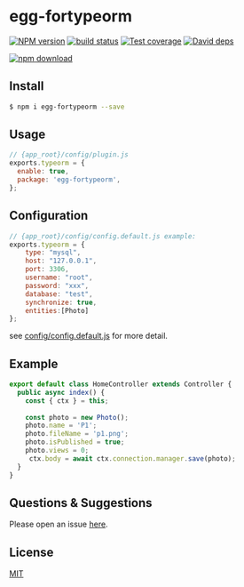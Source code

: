 # egg-fortypeorm

[![NPM version][npm-image]][npm-url]
[![build status][travis-image]][travis-url]
[![Test coverage][codecov-image]][codecov-url]
[![David deps][david-image]][david-url]

[![npm download][download-image]][download-url]

[npm-image]: https://img.shields.io/npm/v/egg-fortypeorm.svg?style=flat-square
[npm-url]: https://npmjs.org/package/egg-fortypeorm
[travis-image]: https://img.shields.io/travis/zhangjianfang19910327/egg-fortypeom.svg
[travis-url]: https://travis-ci.org/zhangjianfang19910327/egg-fortypeom
[codecov-image]: https://img.shields.io/codecov/c/github/zhangjianfang19910327/egg-fortypeorm.svg?style=flat-square
[codecov-url]: https://codecov.io/github/zhangjianfang19910327/egg-fortypeorm?branch=master
[david-image]: https://img.shields.io/david/zhangjianfang19910327/egg-fortypeorm.svg?style=flat-square
[david-url]: https://david-dm.org/zhangjianfang19910327/egg-fortypeorm
[snyk-image]: https://snyk.io/test/npm/egg-fortypeorm/badge.svg?style=flat-square
[snyk-url]: https://snyk.io/test/npm/egg-fortypeorm
[download-image]: https://img.shields.io/npm/dm/egg-fortypeorm.svg?style=flat-square
[download-url]: https://npmjs.org/package/egg-fortypeorm

<!--
Description here.
-->

## Install

```bash
$ npm i egg-fortypeorm --save
```

## Usage

```js
// {app_root}/config/plugin.js
exports.typeorm = {
  enable: true,
  package: 'egg-fortypeorm',
};
```

## Configuration

```js
// {app_root}/config/config.default.js example:
exports.typeorm = {
    type: "mysql",
    host: "127.0.0.1",
    port: 3306,
    username: "root",
    password: "xxx",
    database: "test",
    synchronize: true,
    entities:[Photo]
};
```

see [config/config.default.js](config/config.default.js) for more detail.

## Example
```js
export default class HomeController extends Controller {
  public async index() {
    const { ctx } = this;
    
    const photo = new Photo();
    photo.name = 'P1';
    photo.fileName = 'p1.png';
    photo.isPublished = true;
    photo.views = 0;
     ctx.body = await ctx.connection.manager.save(photo);
  }
}
```
<!-- example here -->

## Questions & Suggestions

Please open an issue [here](https://github.com/eggjs/egg/issues).

## License

[MIT](LICENSE)
